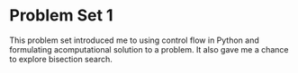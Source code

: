 # Problem Set 1

This problem set introduced me to using control flow in Python and formulating acomputational solution to a problem.  It also gave me a chance to explore bisection search.
